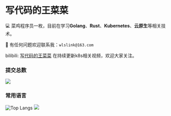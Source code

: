 # 写代码的王菜菜
:computer: 菜鸡程序员一枚，目前在学习**Golang**、**Rust**、**Kubernetes**、**云原生**等相关技术。

:email: 有任何问题欢迎联系我：`wlslink@163.com`

bilibili: [写代码的王菜菜](https://space.bilibili.com/35763410) 在持续更新k8s相关视频，欢迎大家关注。

### 提交总数
![](https://github-readme-stats.vercel.app/api?username=wanglishuai1&theme=highcontrast)
### 常用语言
![Top Langs](https://github-readme-stats.vercel.app/api/top-langs/?username=wanglishuai1&layout=compact&theme=highcontrast)
![](https://github-profile-summary-cards.vercel.app/api/cards/profile-details?username=wanglishuai1)

